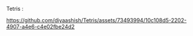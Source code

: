 Tetris : 


https://github.com/diyaashish/Tetris/assets/73493994/10c108d5-2202-4907-a4e6-c4e02fbe24d2

